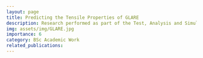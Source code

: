 ```yaml
---
layout: page
title: Predicting the Tensile Properties of GLARE
description: Research performed as part of the Test, Analysis and Simulation project of the TU Delft.
img: assets/img/GLARE.jpg
importance: 6
category: BSc Academic Work
related_publications:
---
```


<object data="{{ site.url }}{{ site.baseurl }}/assets/pdf/TAS_Final.pdf" width="1000" height="1000" type="application/pdf"></object>
